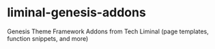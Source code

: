 liminal-genesis-addons
======================

Genesis Theme Framework Addons from Tech Liminal (page templates, function snippets, and more)